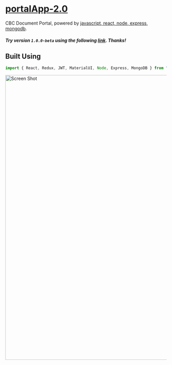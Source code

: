 # [portalApp-2.0](https://fathomless-fjord-82651.herokuapp.com/)

CBC Document Portal, powered by [javascript, react, node, express, mongodb](#).

##### Try version `1.0.0-beta` using the following [link](https://fathomless-fjord-82651.herokuapp.com/).  Thanks!


## Built Using

```javascript
import { React, Redux, JWT, MaterialUI, Node, Express, MongoDB } from "dependencies";
```

<img alt='Screen Shot' src="https://farm8.staticflickr.com/7924/32122498787_47439ce1bd_o.png" width="890">